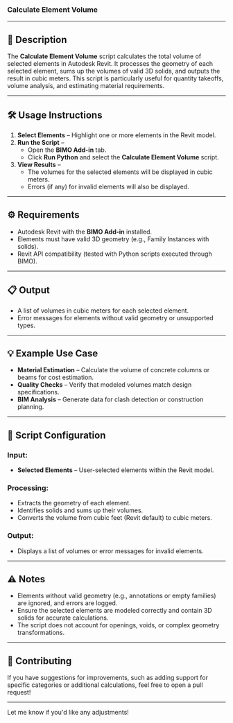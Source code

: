 ### **Calculate Element Volume**  

---

## 📝 **Description**  
The **Calculate Element Volume** script calculates the total volume of selected elements in Autodesk Revit. It processes the geometry of each selected element, sums up the volumes of valid 3D solids, and outputs the result in cubic meters. This script is particularly useful for quantity takeoffs, volume analysis, and estimating material requirements.  

---

## 🛠️ **Usage Instructions**  

1. **Select Elements** – Highlight one or more elements in the Revit model.  
2. **Run the Script** –  
   - Open the **BIMO Add-in** tab.  
   - Click **Run Python** and select the **Calculate Element Volume** script.  
3. **View Results** –  
   - The volumes for the selected elements will be displayed in cubic meters.  
   - Errors (if any) for invalid elements will also be displayed.  

---

## ⚙️ **Requirements**  

- Autodesk Revit with the **BIMO Add-in** installed.  
- Elements must have valid 3D geometry (e.g., Family Instances with solids).  
- Revit API compatibility (tested with Python scripts executed through BIMO).  

---

## 📋 **Output**  

- A list of volumes in cubic meters for each selected element.  
- Error messages for elements without valid geometry or unsupported types.  

---

## 💡 **Example Use Case**  

- **Material Estimation** – Calculate the volume of concrete columns or beams for cost estimation.  
- **Quality Checks** – Verify that modeled volumes match design specifications.  
- **BIM Analysis** – Generate data for clash detection or construction planning.  

---

## 🔧 **Script Configuration**  

### Input:  
- **Selected Elements** – User-selected elements within the Revit model.  

### Processing:  
- Extracts the geometry of each element.  
- Identifies solids and sums up their volumes.  
- Converts the volume from cubic feet (Revit default) to cubic meters.  

### Output:  
- Displays a list of volumes or error messages for invalid elements.  

---

## ⚠️ **Notes**  

- Elements without valid geometry (e.g., annotations or empty families) are ignored, and errors are logged.  
- Ensure the selected elements are modeled correctly and contain 3D solids for accurate calculations.  
- The script does not account for openings, voids, or complex geometry transformations.  

---

## 🤝 **Contributing**  

If you have suggestions for improvements, such as adding support for specific categories or additional calculations, feel free to open a pull request!  

---

Let me know if you'd like any adjustments!
